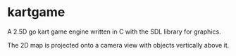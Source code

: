 # kartgame

A 2.5D go kart game engine written in C with the SDL library for graphics.
<p>
The 2D map is projected onto a camera view with objects vertically above it.
